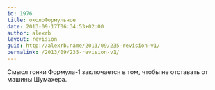 ```yaml
---
id: 1976
title: околоФормульное
date: 2013-09-17T06:34:53+02:00
author: alexrb
layout: revision
guid: http://alexrb.name/2013/09/235-revision-v1/
permalink: /2013/09/235-revision-v1/
---
```

Смысл гонки Формула-1 заключается в том, чтобы не отставать от машины Шумахера.